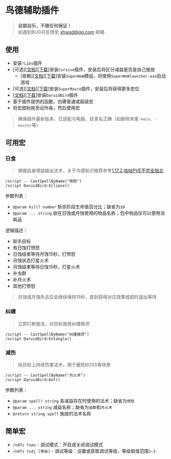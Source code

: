# 鸟德辅助插件

> __自娱自乐，不做任何保证！__  
> 如遇到BUG可反馈至 xhwsd@qq.com 邮箱


## 使用
- 安装`!Libs`插件
- [可选][[文档](https://github.com/pepopo978/Cursive/)][[下载](https://ghgo.xyz/https://github.com/pepopo978/Cursive/archive/master.zip)]安装`Cursive`插件，安装后将区分减益是否是自己施放
    - [依赖][[文档](https://github.com/balakethelock/SuperWoW/)][[下载](https://ghgo.xyz/https://github.com/balakethelock/SuperWoW/releases/download/Release/SuperWoW.release.1.3.zip)]安装`SuperWoW`模组，将使用`SuperWoWlauncher.exe`启动游戏
- [可选][[文档](https://github.com/xhwsd/SuperMacro/)][[下载](https://ghgo.xyz/https://github.com/xhwsd/SuperMacro/archive/master.zip)]安装`SuperMacro`插件，安装后将获得更多宏位
- [[文档](https://github.com/xhwsd/DaruidBird/)][[下载](https://ghgo.xyz/https://github.com/xhwsd/DaruidBird/archive/master.zip)]安装`DaruidBird`插件
- 基于插件提供的函数，创建普通或超级宏
- 将宏图标拖至动作条，然后使用宏

> 确保插件最新版本、已适配乌龟服、目录名正确（如删除末尾`-main`、`-master`等）


## 可用宏


### 日食

> 根据自身增益输出法术，关于鸟德知识推荐参考[1.17.2 咕咕PVE不完全指北](https://luntan.turtle-wow.org/viewtopic.php?t=1241)

```
/script -- CastSpellByName("愤怒")
/script DaruidBird:Eclipse()
```

参数列表：
- `@param kill? number` 斩杀阶段生命值百分比；缺省为`10`
- `@param ... string` 欲在日蚀或月蚀使用的物品名称；包中物品仅可以使用消耗品

逻辑描述：
- 斩杀目标
- 有日蚀打愤怒
- 日蚀结束等待月蚀15秒，打愤怒
- 月蚀状态打星火术
- 月蚀结束等待日蚀15秒，打星火术
- 补虫群
- 补月火术
- 其他打愤怒

> 日蚀或月蚀失去后会继续保持15秒，直到获得对应效果或超时退出等待  


### 纠缠

> 立即打断施法，对目标施放纠缠根须

```
/script -- CastSpellByName("纠缠根须")
/script DaruidBird:Entangle()
```

### 减伤

> 给目标上持续伤害法术，用于磨死BOSS等场景

```
/script -- CastSpellByName("月火术")
/script DaruidBird:Dot()
```

参数列表：
-  `@param spell? string` 各减益存在时使用的法术；缺省为`愤怒`
-  `@param ... string` 减益名称；缺省为`虫群`和`月火术`
-  `@return string spell` 施放的法术名称


## 简单宏
- `/ndfz tsms` - 调试模式：开启或关闭调试模式
- `/ndfz tsdj [等级]` - 调试等级：设置或获取调试等级，等级取值范围`1~3`
